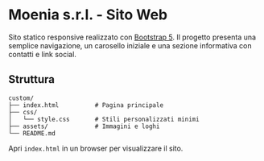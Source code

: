 # Moenia s.r.l. - Sito Web

Sito statico responsive realizzato con [Bootstrap 5](https://getbootstrap.com/).
Il progetto presenta una semplice navigazione, un carosello iniziale e una sezione
informativa con contatti e link social.

## Struttura

```
custom/
├── index.html          # Pagina principale
├── css/
│   └── style.css       # Stili personalizzati minimi
├── assets/             # Immagini e loghi
└── README.md
```

Apri `index.html` in un browser per visualizzare il sito.
